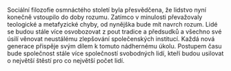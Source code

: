 <emphasis level="moderate">Sociální filozofie osmnáctého století byla přesvědčena,<break time="0.3s"/> že lidstvo nyní konečně vstoupilo do doby rozumu.</emphasis><break time="0.5s"/> <prosody rate="95%">Zatímco v minulosti převažovaly teologické a metafyzické chyby,<break time="0.3s"/> od nynějška bude mít navrch rozum.</prosody><break time="0.5s"/> <emphasis level="strong">Lidé se budou stále více osvobozovat z pout tradice a předsudků<break time="0.3s"/> a všechno své úsilí věnovat neustálému zlepšování společenských institucí.</emphasis><break time="0.5s"/> <prosody rate="95%">Každá nová generace přispěje svým dílem k tomuto nádhernému úkolu.</prosody><break time="0.5s"/> <emphasis level="strong">Postupem času bude společnost stále více společností svobodných lidí,<break time="0.3s"/> kteří budou usilovat o největší štěstí pro co největší počet lidí.</emphasis> 